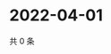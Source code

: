 # 2022-04-01

共 0 条

<!-- BEGIN WEIBO -->
<!-- 最后更新时间 Fri Apr 01 2022 02:18:56 GMT+0800 (China Standard Time) -->

<!-- END WEIBO -->

